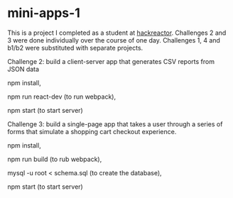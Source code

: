 # mini-apps-1
This is a project I completed as a student at [hackreactor](http://hackreactor.com).  Challenges 2 and 3 were done individually over the course of one day.  Challenges 1, 4 and b1/b2 were substituted with separate projects.

Challenge 2: build a client-server app that generates CSV reports from JSON data

npm install,

npm run react-dev (to run webpack),

npm start (to start server)

Challenge 3: build a single-page app that takes a user through a series of forms that simulate a shopping cart checkout experience.

npm install,

npm run build (to rub webpack),

mysql -u root < schema.sql (to create the database),

npm start (to start server)